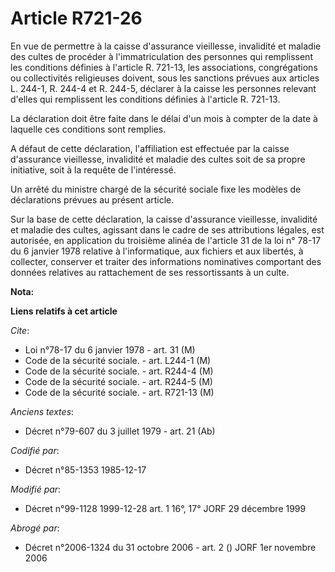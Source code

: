 # Article R721-26

En vue de permettre à la caisse d'assurance vieillesse, invalidité et maladie des cultes de procéder à l'immatriculation des
personnes qui remplissent les conditions définies à l'article R. 721-13, les associations, congrégations ou collectivités
religieuses doivent, sous les sanctions prévues aux articles L. 244-1, R. 244-4 et R. 244-5, déclarer à la caisse les
personnes relevant d'elles qui remplissent les conditions définies à l'article R. 721-13.

La déclaration doit être faite dans le délai d'un mois à compter de la date à laquelle ces conditions sont remplies.

A défaut de cette déclaration, l'affiliation est effectuée par la caisse d'assurance vieillesse, invalidité et maladie des
cultes soit de sa propre initiative, soit à la requête de l'intéressé.

Un arrêté du ministre chargé de la sécurité sociale fixe les modèles de déclarations prévues au présent article.

Sur la base de cette déclaration, la caisse d'assurance vieillesse, invalidité et maladie des cultes, agissant dans le cadre
de ses attributions légales, est autorisée, en application du troisième alinéa de l'article 31 de la loi n° 78-17 du 6
janvier 1978 relative à l'informatique, aux fichiers et aux libertés, à collecter, conserver et traiter des informations
nominatives comportant des données relatives au rattachement de ses ressortissants à un culte.

**Nota:**



**Liens relatifs à cet article**

_Cite_:

  - Loi n°78-17 du 6 janvier 1978 - art. 31 (M)
  - Code de la sécurité sociale. - art. L244-1 (M)
  - Code de la sécurité sociale. - art. R244-4 (M)
  - Code de la sécurité sociale. - art. R244-5 (M)
  - Code de la sécurité sociale. - art. R721-13 (M)

_Anciens textes_:

  - Décret n°79-607 du 3 juillet 1979 - art. 21 (Ab)

_Codifié par_:

  - Décret n°85-1353 1985-12-17

_Modifié par_:

  - Décret n°99-1128 1999-12-28 art. 1 16°, 17° JORF 29 décembre 1999

_Abrogé par_:

  - Décret n°2006-1324 du 31 octobre 2006 - art. 2 () JORF 1er novembre 2006

